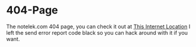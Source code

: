404-Page
========

The notelek.com 404 page, you can check it out at [This Internet Location](http://mfoulks3200.github.io/404-Page/404.html "This internet location") I left the send error report code black so you can hack around with it if you want.
